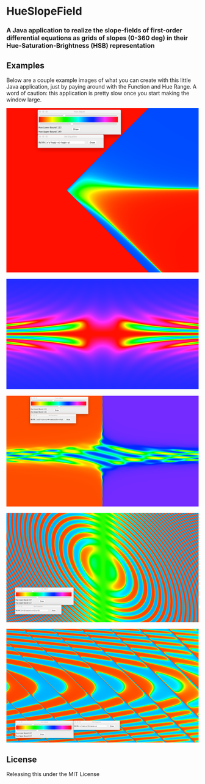 # HueSlopeField
### A Java application to realize the slope-fields of first-order differential equations as grids of slopes (0-360 deg) in their Hue-Saturation-Brightness (HSB) representation

## Examples
Below are a couple example images of what you can create with this little Java application, just by paying around with the Function and Hue Range. A word of caution: this application is pretty slow once you start making the window large.

![image_1](https://raw.githubusercontent.com/zappd/HueSlopeField/master/img/img_1.png)

![image_2](https://raw.githubusercontent.com/zappd/HueSlopeField/master/img/img_2.png)

![image_3](https://raw.githubusercontent.com/zappd/HueSlopeField/master/img/img_3.png)

![image_4](https://raw.githubusercontent.com/zappd/HueSlopeField/master/img/img_4.png)

![image_5](https://raw.githubusercontent.com/zappd/HueSlopeField/master/img/img_5.png)

## License
Releasing this under the MIT License
